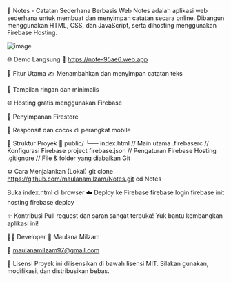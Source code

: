📝 Notes - Catatan Sederhana Berbasis Web
Notes adalah aplikasi web sederhana untuk membuat dan menyimpan catatan secara online. Dibangun menggunakan HTML, CSS, dan JavaScript, serta dihosting menggunakan Firebase Hosting.

![image](https://github.com/user-attachments/assets/1e02b469-0303-4fe7-986d-1616c6ef3706)

🌐 Demo Langsung
🔗 https://note-95ae6.web.app

🚀 Fitur Utama
✍️ Menambahkan dan menyimpan catatan teks

📁 Tampilan ringan dan minimalis

🌐 Hosting gratis menggunakan Firebase

💾 Penyimpanan Firestore

📱 Responsif dan cocok di perangkat mobile

📁 Struktur Proyek
📁 public/
 └── index.html       // Main utama
.firebaserc           // Konfigurasi Firebase project
firebase.json         // Pengaturan Firebase Hosting
.gitignore            // File & folder yang diabaikan Git

⚙️ Cara Menjalankan (Lokal)
git clone https://github.com/maulanamilzam/Notes.git
cd Notes

Buka index.html di browser
☁️ Deploy ke Firebase
firebase login
firebase init hosting
firebase deploy

✨ Kontribusi
Pull request dan saran sangat terbuka! Yuk bantu kembangkan aplikasi ini!

🧑‍💻 Developer
👤 Maulana Milzam

📧 maulanamilzam97@gmail.com

📄 Lisensi
Proyek ini dilisensikan di bawah lisensi MIT. Silakan gunakan, modifikasi, dan distribusikan bebas.





